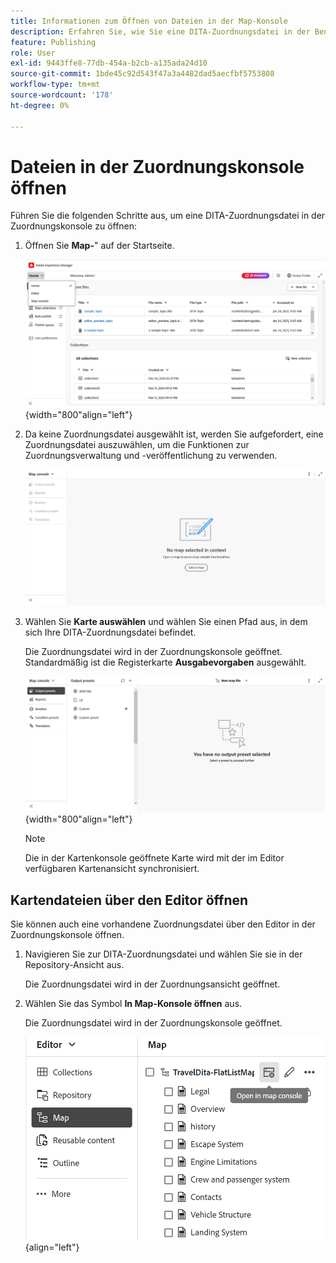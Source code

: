 ```yaml
---
title: Informationen zum Öffnen von Dateien in der Map-Konsole
description: Erfahren Sie, wie Sie eine DITA-Zuordnungsdatei in der Benutzeroberfläche der Zuordnungskonsole von Adobe Experience Manager Guides öffnen.
feature: Publishing
role: User
exl-id: 9443ffe8-77db-454a-b2cb-a135ada24d10
source-git-commit: 1bde45c92d543f47a3a4482dad5aecfbf5753808
workflow-type: tm+mt
source-wordcount: '178'
ht-degree: 0%

---
```


# Dateien in der Zuordnungskonsole öffnen

Führen Sie die folgenden Schritte aus, um eine DITA-Zuordnungsdatei in der Zuordnungskonsole zu öffnen:

1. Öffnen Sie **Map-**&quot; auf der Startseite.

   ![Neue &#x200B;](images/map-console-home-page.png){width="800"align="left"}

2. Da keine Zuordnungsdatei ausgewählt ist, werden Sie aufgefordert, eine Zuordnungsdatei auszuwählen, um die Funktionen zur Zuordnungsverwaltung und -veröffentlichung zu verwenden.

   ![Neu](images/empty-screen-map-console.png)

3. Wählen Sie **Karte auswählen** und wählen Sie einen Pfad aus, in dem sich Ihre DITA-Zuordnungsdatei befindet.

   Die Zuordnungsdatei wird in der Zuordnungskonsole geöffnet. Standardmäßig ist die Registerkarte **Ausgabevorgaben** ausgewählt.

   ![Neu](images/map-console-screen.png){width="800"align="left"}

   >[!NOTE]
   >
   >  Die in der Kartenkonsole geöffnete Karte wird mit der im Editor verfügbaren Kartenansicht synchronisiert.

## Kartendateien über den Editor öffnen

Sie können auch eine vorhandene Zuordnungsdatei über den Editor in der Zuordnungskonsole öffnen.

1. Navigieren Sie zur DITA-Zuordnungsdatei und wählen Sie sie in der Repository-Ansicht aus.

   Die Zuordnungsdatei wird in der Zuordnungsansicht geöffnet.

2. Wählen Sie das Symbol **In Map-Konsole öffnen** aus.

   Die Zuordnungsdatei wird in der Zuordnungskonsole geöffnet.

   ![Neue &#x200B;](images/map-console.png){align="left"}
